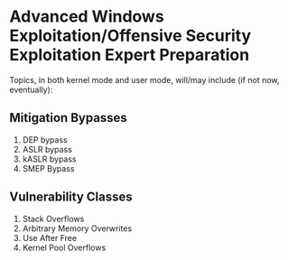 # Advanced Windows Exploitation/Offensive Security Exploitation Expert Preparation #

Topics, in both kernel mode and user mode, will/may include (if not now, eventually):

## Mitigation Bypasses ##
1. DEP bypass
2. ASLR bypass
4. kASLR bypass
5. SMEP Bypass

## Vulnerability Classes ##
1. Stack Overflows
2. Arbitrary Memory Overwrites
3. Use After Free
4. Kernel Pool Overflows
